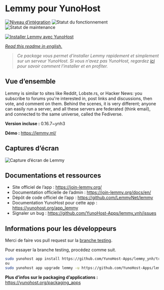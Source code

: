 <!--
N.B.: This README was automatically generated by https://github.com/YunoHost/apps/tree/master/tools/README-generator
It shall NOT be edited by hand.
-->

# Lemmy pour YunoHost

[![Niveau d’intégration](https://dash.yunohost.org/integration/lemmy.svg)](https://dash.yunohost.org/appci/app/lemmy) ![Statut du fonctionnement](https://ci-apps.yunohost.org/ci/badges/lemmy.status.svg) ![Statut de maintenance](https://ci-apps.yunohost.org/ci/badges/lemmy.maintain.svg)

[![Installer Lemmy avec YunoHost](https://install-app.yunohost.org/install-with-yunohost.svg)](https://install-app.yunohost.org/?app=lemmy)

*[Read this readme in english.](./README.md)*

> *Ce package vous permet d’installer Lemmy rapidement et simplement sur un serveur YunoHost.
Si vous n’avez pas YunoHost, regardez [ici](https://yunohost.org/#/install) pour savoir comment l’installer et en profiter.*

## Vue d’ensemble

Lemmy is similar to sites like Reddit, Lobste.rs, or Hacker News: you subscribe to forums you're interested in, post links and discussions, then vote, and comment on them. Behind the scenes, it is very different; anyone can easily run a server, and all these servers are federated (think email), and connected to the same universe, called the Fediverse.


**Version incluse :** 0.16.7~ynh3

**Démo :** https://lemmy.ml/

## Captures d’écran

![Capture d’écran de Lemmy](./doc/screenshots/screenshot1.webp)

## Documentations et ressources

* Site officiel de l’app : <https://join-lemmy.org/>
* Documentation officielle de l’admin : <https://join-lemmy.org/docs/en/>
* Dépôt de code officiel de l’app : <https://github.com/LemmyNet/lemmy>
* Documentation YunoHost pour cette app : <https://yunohost.org/app_lemmy>
* Signaler un bug : <https://github.com/YunoHost-Apps/lemmy_ynh/issues>

## Informations pour les développeurs

Merci de faire vos pull request sur la [branche testing](https://github.com/YunoHost-Apps/lemmy_ynh/tree/testing).

Pour essayer la branche testing, procédez comme suit.

``` bash
sudo yunohost app install https://github.com/YunoHost-Apps/lemmy_ynh/tree/testing --debug
ou
sudo yunohost app upgrade lemmy -u https://github.com/YunoHost-Apps/lemmy_ynh/tree/testing --debug
```

**Plus d’infos sur le packaging d’applications :** <https://yunohost.org/packaging_apps>
